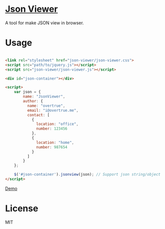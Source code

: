 # [Json Viewer](http://overtrue.github.io/json-viewer/)
A tool for make JSON view in browser.

# Usage

```html

<link rel="stylesheet" href="json-viewer/json-viewer.css">
<script src="path/to/jquery.js"></script>
<script src="json-viewer/json-viewer.js"></script>

<div id="json-container"></div>

<script>
    var json = {
        name: "JsonViewer",
        author: {
          name: "overtrue",
          email: "i@overtrue.me",
          contact: [
            {
              location: "office",
              number: 123456
            },
            {
              location: "home",
              number: 987654
            }
          ]
        }
    };

    $('#json-container').jsonview(json); // Support json string/object
</script>
```

[Demo](http://overtrue.github.io/json-viewer/)

# License

MIT
